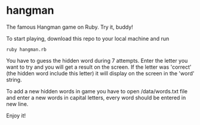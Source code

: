# hangman
The famous Hangman game on Ruby. Try it, buddy!

To start playing, download this repo to your local machine and run

```
ruby hangman.rb
```

You have to guess the hidden word during 7 attempts. 
Enter the letter you want to try and you will get a result on the screen. 
If the letter was 'correct' (the hidden word include this letter) it will display on the screen in the 'word' string.

To add a new hidden words in game you have to open /data/words.txt file and enter a new words in capital letters, every word should be entered in new line.

Enjoy it!
